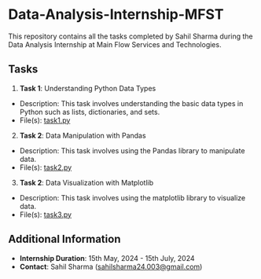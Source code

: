 # Data-Analysis-Internship-MFST
This repository contains all the tasks completed by Sahil Sharma during the Data Analysis Internship at Main Flow Services and Technologies.

## Tasks
1. **Task 1**: Understanding Python Data Types
- Description: This task involves understanding the basic data types in Python such as lists, dictionaries, and sets.
- File(s): [task1.py](task1.py)
2. **Task 2**: Data Manipulation with Pandas
- Description: This task involves using the Pandas library to manipulate data.
- File(s): [task2.py](task2.py)
3. **Task 2**: Data Visualization with Matplotlib
- Description: This task involves using the matplotlib library to visualize data.
- File(s): [task3.py](task3.py)

## Additional Information

- **Internship Duration**: 15th May, 2024 - 15th July, 2024
- **Contact**: Sahil Sharma (sahilsharma24.003@gmail.com)
